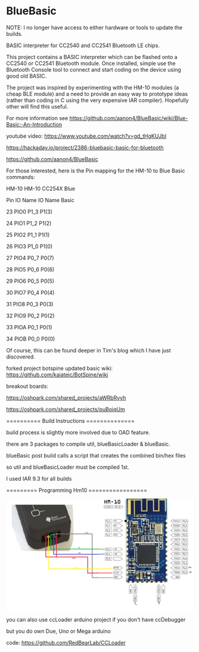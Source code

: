 BlueBasic
=========

NOTE: I no longer have access to either hardware or tools to update the builds.

BASIC interpreter for CC2540 and CC2541 Bluetooth LE chips.

This project contains a BASIC interpreter which can be flashed onto a CC2540 or CC2541 Bluetooth module. Once installed, simple use the Bluetooth Console tool to connect and start coding on the device using good old BASIC.

The project was inspired by experimenting with the HM-10 modules (a cheap BLE module) and a need to provide an easy way to prototype ideas (rather than coding in C using the very expensive IAR compiler). Hopefully other will find this useful.

For more information see https://github.com/aanon4/BlueBasic/wiki/Blue-Basic:-An-Introduction

youtube video: https://www.youtube.com/watch?v=gd_tHgKUJbI

https://hackaday.io/project/2386-bluebasic-basic-for-bluetooth

https://github.com/aanon4/BlueBasic

For those interested, here is the Pin mapping for the HM-10 to Blue Basic commands: 

HM-10   HM-10         CC254X    Blue

Pin         IO Name    IO Name    Basic

23          PIO0          P1_3           P1(3)

24          PIO1           P1_2           P1(2)

25          PIO2          P1_1            P1(1)

26          PIO3          P1_0           P1(0)

27          PIO4          P0_7           P0(7)

28          PIO5          P0_6          P0(6)

29          PIO6          P0_5          P0(5)

30          PIO7          P0_4          P0(4)

31           PIO8          P0_3          P0(3)

32          PIO9          P0_2          P0(2)

33          PIOA          P0_1           P0(1)

34          PIOB          P0_0          P0(0)

Of course, this can be found deeper in Tim's blog which I have just discovered.



forked project botspine updated basic wiki:
https://github.com/kaiateic/BotSpine/wiki



breakout boards:

https://oshpark.com/shared_projects/aWRbRvyh

https://oshpark.com/shared_projects/puBoiqUm



========== Build Instructions ==============

build process is slightly more involved due to OAD feature.

there are 3 packages to compile util, blueBasicLoader & blueBasic. 

blueBasic post build calls a script that creates the combined bin/hex files

so util and blueBasicLoader must be compiled 1st.

I used IAR 9.3 for all builds



========= Programming Hm10 =================

![image](ccdebugger.jpg)

you can also use ccLoader arduino project if you don't have ccDebugger 

but you do own Due, Uno or Mega arduino

code: https://github.com/RedBearLab/CCLoader



